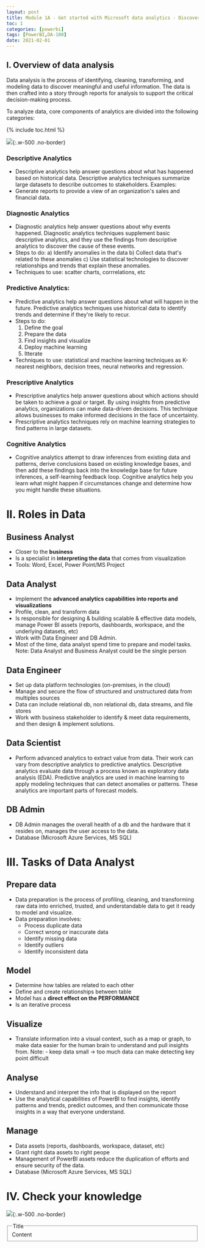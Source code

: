 ```yaml
---
layout: post
title: Module 1A - Get started with Microsoft data analytics - Discover Data Analysis
toc: 1
categories: [powerbi]
tags: [PowerBI,DA-100]
date: 2021-02-01
---
```


## I. Overview of data analysis

Data analysis is the process of identifying, cleaning, transforming, and modeling data to discover meaningful and useful information. The data is then crafted into a story through reports for analysis to support the critical decision-making process.

To analyze data, core components of analytics are divided into the following categories:

{% include toc.html %}

![](/images/powerbi/advanced_analytics.png){:.w-500 .no-border}

### Descriptive Analytics
- Descriptive analytics help answer questions about what has happened based on historical data. Descriptive analytics techniques summarize large datasets to describe outcomes to stakeholders.
Examples: 
- Generate reports to provide a view of an organization's sales and financial data.

### Diagnostic Analytics
- Diagnostic analytics help answer questions about why events happened. Diagnostic analytics techniques supplement basic descriptive analytics, and they use the findings from descriptive analytics to discover the cause of these events.
- Steps to do:
a) Identify anomalies in the data
b) Collect data that's related to these anomalies
c) Use statistical technologies to discover relationships and trends that explain these anomalies.
- Techniques to use: scatter charts, corrrelations, etc

### Predictive Analytics: 
- Predictive analytics help answer questions about what will happen in the future. Predictive analytics techniques use historical data to identify trends and determine if they're likely to recur.
- Steps to do:
  1. Define the goal
  2. Prepare the data
  3. Find insights and visualize
  4. Deploy machine learning 
  5. Itterate
- Techniques to use: statistical and machine learning techniques as K-nearest neighbors, decision trees, neural networks and regression.

### Prescriptive Analytics
- Prescriptive analytics help answer questions about which actions should be taken to achieve a goal or target. By using insights from predictive analytics, organizations can make data-driven decisions. This technique allows businesses to make informed decisions in the face of uncertainty.
- Prescriptive analytics techniques rely on machine learning strategies to find patterns in large datasets.

### Cognitive Analytics
- Cognitive analytics attempt to draw inferences from existing data and patterns, derive conclusions based on existing knowledge bases, and then add these findings back into the knowledge base for future inferences, a self-learning feedback loop. Cognitive analytics help you learn what might happen if circumstances change and determine how you might handle these situations.

# II. Roles in Data
## Business Analyst
- Closer to the **business**
- Is a specialist in **interpreting the data** that comes from visualization
- Tools: Word, Excel, Power Point/MS Project

## Data Analyst
- Implement the **advanced analytics capabilities into reports and visualizations**
- Profile, clean, and transform data
- Is responsible for designing & building scalable & effective data models, manage Power BI assets (reports, dashboards, workspace, and the underlying datasets, etc)
- Work with Data Engineer and DB Admin.
- Most of the time, data analyst spend time to prepare and model tasks.
Note: Data Analyst and Business Analyst could be the single person

## Data Engineer
- Set up data platform technologies (on-premises, in the cloud)
- Manage and secure the flow of structured and unstructured data from multiples sources
- Data can include relational db, non relational db, data streams, and file stores
- Work with business stakeholder to identify & meet data requirements, and then design & implement solutions.

## Data Scientist
- Perform advanced analytics to extract value from data.  Their work can vary from descriptive analytics to predictive analytics. Descriptive analytics evaluate data through a process known as exploratory data analysis (EDA). Predictive analytics are used in machine learning to apply modeling techniques that can detect anomalies or patterns. These analytics are important parts of forecast models.

## DB Admin
- DB Admin manages the overall health of a db and the hardware that it resides on, manages the user access to the data.
- Database (Microsoft Azure Services, MS SQL)

# III. Tasks of Data Analyst
## Prepare data
- Data preparation is the process of profiling, cleaning, and transforming raw data into enriched, trusted, and understandable data to get it ready to model and visualize.
- Data preparation involves:
  + Process duplicate data
  + Correct wrong or inaccurate data
  + Identify missing data
  + Identify outliers
  + Identify inconsistent data
  
## Model
- Determine how tables are related to each other
- Define and create relationships between table
- Model has a **direct effect on the PERFORMANCE**
- Is an iterative process

## Visualize
- Translate information into a visual context, such as a map or graph, to make data easier for the human brain to understand and pull insights from. 
Note: - keep data small -> too much data can make detecting key point difficult

## Analyse
- Understand and interpret the info that is displayed on the report
- Use the analytical capabilities of PowerBI to find insights, identify patterns and trends, predict outcomes, and then communicate those insights in a way that everyone understand.

## Manage
- Data assets (reports, dashboards, workspace, dataset, etc)
- Grant right data assets to right peope
- Management of PowerBI assets reduce the duplication of efforts and ensure security of the data.
- Database (Microsoft Azure Services, MS SQL)

# IV. Check your knowledge
![](/images/powerbi/microsoft-quiz1.png){:.w-500 .no-border}

<fieldset class="field-set" markdown="1">
<legend class="leg-title">Title</legend>
Content
</fieldset>
